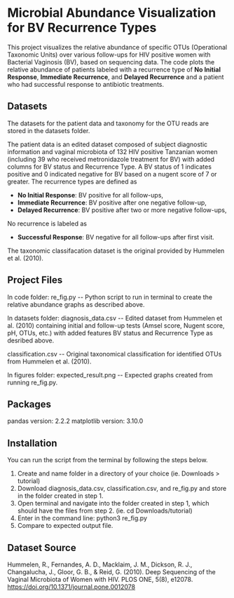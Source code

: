 # Microbial Abundance Visualization for BV Recurrence Types
This project visualizes the relative abundance of specific OTUs (Operational Taxonomic Units) over various follow-ups for HIV positive women with Bacterial Vaginosis (BV), based on sequencing data. The code plots the relative abundance of patients labeled with a recurrence type of **No Initial Response**, **Immediate Recurrence**, and **Delayed Recurrence** and a patient who had successful response to antibiotic treatments.

## Datasets
The datasets for the patient data and taxonomy for the OTU reads are stored in the datasets folder.

The patient data is an edited dataset composed of subject diagnostic information and vaginal microbiota of 132 HIV positive Tanzanian women (including 39 who received metronidazole treatment for BV) with added columns for BV status and Recurrence Type. A BV status of 1 indicates positive and 0 indicated negative for BV based on a nugent score of 7 or greater. The recurrence types are defined as 
- **No Initial Response**: BV positive for all follow-ups,
- **Immediate Recurrence**: BV positive after one negative follow-up,
- **Delayed Recurrence**: BV positive after two or more negative follow-ups,

No recurrence is labeled as
- **Successful Response**: BV negative for all follow-ups after first visit.

The taxonomic classifacation dataset is the original provided by Hummelen et al. (2010). 

## Project Files

In code folder:
re_fig.py -- Python script to run in terminal to create the relative abundance graphs as described above.

In datasets folder: 
diagnosis_data.csv -- Edited dataset from Hummelen et al. (2010) containing initial and follow-up tests (Amsel score, Nugent score, pH, OTUs, etc.) with added features BV status and Recurrence Type as desribed above. 

classification.csv -- Original taxonomical classification for identified OTUs from Hummelen et al. (2010). 

In figures folder:
expected_result.png -- Expected graphs created from running re_fig.py. 




## Packages 
pandas version: 2.2.2
matplotlib version: 3.10.0

## Installation 
You can run the script from the terminal by following the steps below. 
1. Create and name folder in a directory of your choice (ie. Downloads > tutorial)
2. Download diagnosis_data.csv, classification.csv, and re_fig.py and store in the folder created in step 1.
3. Open terminal and navigate into the folder created in step 1, which should have the files from step 2. (ie. cd Downloads/tutorial)
4. Enter in the command line: python3 re_fig.py
5. Compare to expected output file.
   

## Dataset Source
Hummelen, R., Fernandes, A. D., Macklaim, J. M., Dickson, R. J., Changalucha, J., Gloor, G. B., & Reid, G. (2010). Deep Sequencing of the Vaginal Microbiota of Women with HIV. PLOS ONE, 5(8), e12078. https://doi.org/10.1371/journal.pone.0012078 



